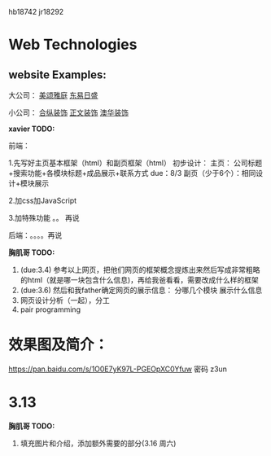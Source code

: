 hb18742
jr18292

# Web Technologies

## website Examples:

大公司：
[美颂雅庭](https://www.lamaison-arting.com/?from=baidu) 
[东易日盛](http://www.dyrs.com.cn/)

小公司：
[合纵装饰](http://www.hb-hezong.com/) 
[正文装饰](http://xgzwzs.com/) 
[澳华装饰](http://www.xg-aohua.com/)

__xavier TODO:__

前端：

1.先写好主页基本框架（html）和副页框架（html）
初步设计： 主页： 公司标题+搜索功能+各模块标题+成品展示+联系方式   due：8/3
           副页（少于6个）：相同设计+模块展示
           
2.加css加JavaScript

3.加特殊功能 。。 再说

后端：。。。。再说



__胸肌哥 TODO:__
1. (due:3.4) 参考以上网页，把他们网页的框架概念提炼出来然后写成非常粗略的html（就是哪一块包含什么信息)，再给我爸看看，需要改成什么样的框架
2. (due:3.6) 然后和我father确定网页的展示信息： 分哪几个模块 展示什么信息
3. 网页设计分析（一起），分工
4. pair programming

# 效果图及简介：
https://pan.baidu.com/s/1O0E7yK97L-PGEOpXC0Yfuw  密码 z3un

# 3.13
__胸肌哥 TODO:__
1. 填充图片和介绍，添加额外需要的部分(3.16 周六)
